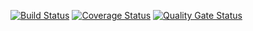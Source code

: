 [![Build Status](https://travis-ci.org/deadman23ru/gtest-master.svg?branch=main)](https://travis-ci.org/deadman23ru/gtest-master.svg?branch=main)
[![Coverage Status](https://coveralls.io/repos/deadman23ru/gtest-master/badge.svg?branch=main)](https://coveralls.io/github/deadman23ru/gtest-master?branch=main)
[![Quality Gate Status](https://sonarcloud.io/api/project_badges/measure?project=deadman23ru_gtest-master&metric=alert_status)](https://sonarcloud.io/dashboard?id=deadman23ru_gtest-master)
